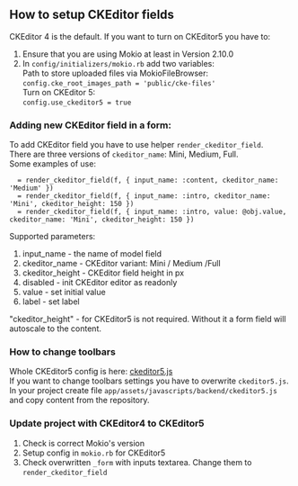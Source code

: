 ## How to setup CKEditor fields

CKEditor 4 is the default. If you want to turn on CKEditor5 you have to:
1. Ensure that you are using Mokio at least in Version 2.10.0
2. In `config/initializers/mokio.rb` add two variables:\
Path to store uploaded files via MokioFileBrowser:\
`config.cke_root_images_path = 'public/cke-files'`\
Turn on CKEditor 5:\
`config.use_ckeditor5 = true`

### Adding new CKEditor field in a form:
To add CKEditor field you have to use helper `render_ckeditor_field`.\
There are three versions of `ckeditor_name`: Mini, Medium, Full.\
Some examples of use:
```
  = render_ckeditor_field(f, { input_name: :content, ckeditor_name: 'Medium' })
  = render_ckeditor_field(f, { input_name: :intro, ckeditor_name: 'Mini', ckeditor_height: 150 })
  = render_ckeditor_field(f, { input_name: :intro, value: @obj.value, ckeditor_name: 'Mini', ckeditor_height: 150 })
```
Supported parameters:
1. input_name - the name of model field
2. ckeditor_name - CKEditor variant: Mini / Medium /Full
3. ckeditor_height - CKEditor field height in px
4. disabled - init CKEditor editor as readonly
5. value - set initial value
6. label - set label

"ckeditor_height" - for CKEditor5 is not required. Without it a form field will autoscale to the content.

### How to change toolbars
Whole CKEditor5 config is here: [ckeditor5.js](../app/assets/javascripts/backend/ckeditor5.js)\
If you want to change toolbars settings you have to overwrite `ckeditor5.js`.\
In your project create file `app/assets/javascripts/backend/ckeditor5.js` and copy content from the repository.

### Update project with CKEditor4 to CKEditor5
1. Check is correct Mokio's version
2. Setup config in `mokio.rb` for CKEditor5
3. Check overwritten `_form` with inputs textarea. Change them to `render_ckeditor_field`
